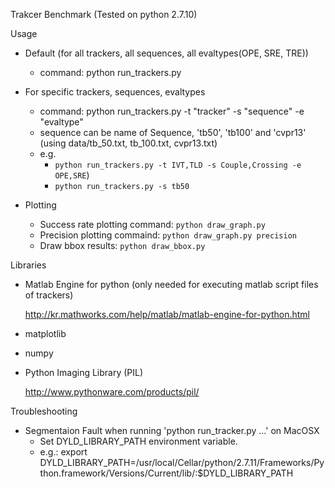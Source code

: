 Trakcer Benchmark (Tested on python 2.7.10)

Usage
- Default (for all trackers, all sequences, all evaltypes(OPE, SRE, TRE))
    - command: python run_trackers.py

- For specific trackers, sequences, evaltypes    
    - command: python run_trackers.py -t "tracker" -s "sequence" -e "evaltype"
    - sequence can be name of Sequence, 'tb50', 'tb100' and 'cvpr13' (using data/tb_50.txt, tb_100.txt, cvpr13.txt)
    - e.g.
        - `python run_trackers.py -t IVT,TLD -s Couple,Crossing -e OPE,SRE`)
        - `python run_trackers.py -s tb50` 

- Plotting
    - Success rate plotting command: `python draw_graph.py`
    - Precision plotting commaind: `python draw_graph.py precision`
    - Draw bbox results: `python draw_bbox.py`

Libraries
- Matlab Engine for python (only needed for executing matlab script files of trackers)

    http://kr.mathworks.com/help/matlab/matlab-engine-for-python.html
- matplotlib
- numpy
- Python Imaging Library (PIL)

    http://www.pythonware.com/products/pil/

Troubleshooting
- Segmentaion Fault when running 'python run_tracker.py ...' on MacOSX
    - Set DYLD_LIBRARY_PATH environment variable.
    - e.g.: export DYLD_LIBRARY_PATH=/usr/local/Cellar/python/2.7.11/Frameworks/Python.framework/Versions/Current/lib/:$DYLD_LIBRARY_PATH
